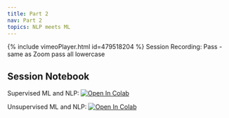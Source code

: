 ```yaml
---
title: Part 2 
nav: Part 2
topics: NLP meets ML
---
```


{% include vimeoPlayer.html id=479518204 %}
Session Recording: Pass - same as Zoom pass all lowercase

## Session Notebook
Supervised ML and NLP: [![Open In Colab](https://colab.research.google.com/assets/colab-badge.svg)](https://nbviewer.jupyter.org/github/RJuro/nlp-intro-cuny/blob/master/notebooks/Intro_to_nlp_and_supervised_tasks.ipynb)

Unsupervised ML and NLP: [![Open In Colab](https://colab.research.google.com/assets/colab-badge.svg)](https://nbviewer.jupyter.org/github/RJuro/nlp-intro-cuny/blob/master/notebooks/Unsupervised_ML_and_NLP.ipynb)
